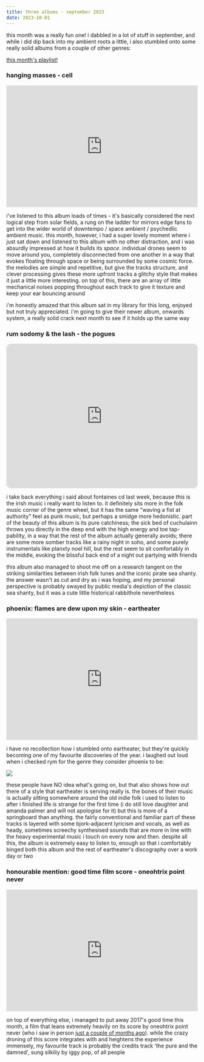 ```yaml
--- 
title: three albums - september 2023
date: 2023-10-01
---
```


this month was a really fun one! i dabbled in a lot of stuff in september, and while i did dip back into my ambient roots a little, i also stumbled onto some really solid albums from a couple of other genres: 

[this month's playlist!](https://open.spotify.com/playlist/0t11mLUo7bEX1Nh2tQ1oQJ?si=7eefa457b0014663)  

### hanging masses - cell  
<iframe style="border: 0; width: 100%; height: 320px;" src="https://bandcamp.com/EmbeddedPlayer/album=3034410748/size=large/bgcol=ffffff/linkcol=0687f5/artwork=small/transparent=true/" seamless><a href="https://ultimae.bandcamp.com/album/hanging-masses">Hanging Masses by CELL</a></iframe>  

i've listened to this album loads of times - it's basically considered the next logical step from solar fields, a rung on the ladder for mirrors edge fans to get into the wider world of downtempo / space ambient / psychedlic ambient music. this month, however, i had a super lovely moment where i just sat down and listened to this album with no other distraction, and i was absurdly impressed at how it builds its _space_. individual drones seem to move around you, completely disconnected from one another in a way that evokes floating through space or being surrounded by some cosmic force. the melodies are simple and repetitive, but give the tracks structure, and clever processing gives these more upfront tracks a glitchy style that makes it just a little more interesting. on top of this, there are an array of little mechanical noises popping throughout each track to give it texture and keep your ear bouncing around

i'm honestly amazed that this album sat in my library for this long, enjoyed but not truly appreciated. i'm going to give their newer album, onwards system, a really solid crack next month to see if it holds up the same way

### rum sodomy & the lash - the pogues  
<iframe style="border-radius:12px" src="https://open.spotify.com/embed/album/2wRH4pcI8TIQFCK1MeByWO?utm_source=generator" width="100%" height="380px" frameBorder="0" allowfullscreen="" allow="autoplay; clipboard-write; encrypted-media; fullscreen; picture-in-picture" loading="lazy"></iframe>

i take back everything i said about fontaines cd last week, because _this_ is the irish music i really want to listen to. it definitely sits more in the folk music corner of the genre wheel, but it has the same "waving a fist at authority" feel as punk music, but perhaps a smidge more hedonistic. part of the beauty of this album is its pure catchiness; the sick bed of cuchulainn throws you directly in the deep end with the high energy and toe tap-pability, in a way that the rest of the album actually generally avoids; there are some more somber tracks like a rainy night in soho, and some purely instrumentals like planxty noel hill, but the rest seem to sit comfortably in the middle, evoking the blissful back end of a night out partying with friends

this album also managed to shoot me off on a research tangent on the striking similarities between irish folk tunes and the iconic pirate sea shanty. the answer wasn't as cut and dry as i was hoping, and my personal perspective is probably swayed by public media's depiction of the classic sea shanty, but it was a cute little historical rabbithole nevertheless

### phoenix: flames are dew upon my skin - eartheater  
<iframe style="border: 0; width: 100%; height: 320px;" src="https://bandcamp.com/EmbeddedPlayer/album=700091752/size=large/bgcol=ffffff/linkcol=0687f5/artwork=small/transparent=true/" seamless><a href="https://eartheater.bandcamp.com/album/phoenix-flames-are-dew-upon-my-skin">Phoenix: Flames Are Dew Upon My Skin by Eartheater</a></iframe>  

i have no recollection how i stumbled onto eartheater, but they're quickly becoming one of my favourite discoveries of the year. i laughed out loud when i checked rym for the genre they consider phoenix to be:

![](/_assets/img/three_albums_august_2023/genres.png)

these people have NO idea what's going on, but that also shows how out there of a style that eartheater is serving really is. the bones of their music is actually sitting somewhere around the old indie folk i used to listen to after i finished life is strange for the first time (i do still love daughter and amanda palmer and will not apologise for it) but this is more of a springboard than anything. the fairly conventional and familiar part of these tracks is layered with some bjork-adjacent lyricism and vocals, as well as heady, sometimes screechy synthesised sounds that are more in line with the heavy experimental music i touch on every now and then. despite all this, the album is extremely easy to listen to, enough so that i comfortably binged both this album and the rest of eartheater's discography over a work day or two

### honourable mention: good time film score - oneohtrix point never  
<iframe style="border: 0; width: 100%; height: 320px;" src="https://bandcamp.com/EmbeddedPlayer/album=1063657529/size=large/bgcol=ffffff/linkcol=0687f5/artwork=small/transparent=true/" seamless><a href="https://oneohtrixpointnever.bandcamp.com/album/good-time-original-motion-picture-soundtrack">Good Time Original Motion Picture Soundtrack by Oneohtrix Point Never</a></iframe>  

on top of everything else, i managed to put away 2017's good time this month, a film that leans extremely heavily on its score by oneohtrix point never (who i saw in person [just a couple of months ago](/blog/three_albums_july_2023/#honourable-mention-oneohtrix-point-never)). while the crazy droning of this score integrates with and heightens the experience immensely, my favourite track is probably the credits track 'the pure and the damned', sung silkiliy by iggy pop, of all people
